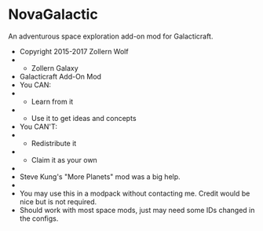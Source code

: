 # NovaGalactic
An adventurous space exploration add-on mod for Galacticraft.

 * Copyright 2015-2017 Zollern Wolf
 * - Zollern Galaxy
 * Galacticraft Add-On Mod
 * You CAN:
 * - Learn from it
 * - Use it to get ideas and concepts
 * You CAN'T:
 * - Redistribute it
 * - Claim it as your own
 *
 * Steve Kung's "More Planets" mod was a big help.
 *
 * You may use this in a modpack without contacting me. Credit would be nice but is not required.
 * Should work with most space mods, just may need some IDs changed in the configs.
